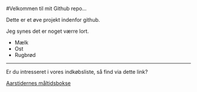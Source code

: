#Velkommen til mit Github repo... 

Dette er et øve projekt indenfor github. 

Jeg synes det er noget værre lort. 

* Mælk 
* Ost 
* Rugbrød 

--- 

Er du intresseret i vores indkøbsliste, så find via dette link?

[Aarstidernes måltidsbokse](https://www.googleadservices.com/pagead/aclk?sa=L&ai=DChcSEwjT_pTOr97rAhWVzHcKHaZDBckYABACGgJlZg&ae=2&ohost=www.google.com&cid=CAESQOD2aVZhehV2HNmTivOT0C1lSII-i2ziBhby0OgUG50dAurgnYuei7euKpo0jVKjM8WXrdWWb4-wD4KWAGRBGcs&sig=AOD64_0dkRPpLcbp7OjXJGU304fQKh-a-w&q&adurl&ved=2ahUKEwi0h43Or97rAhUHKuwKHfNUD2QQ0Qx6BAgPEAE&dct=1)


